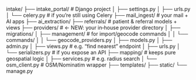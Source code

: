intake/
├── intake_portal/              # Django project
│   ├── settings.py
│   ├── urls.py
│   └── celery.py               # if you’re still using Celery
├── mail_ingest/                # your mail + AI apps
├── ai_extraction/
├── referrals/                  # patient & referral models + views
├── providers/                  # ← NEW: your in‑house provider directory
│   ├── migrations/
│   ├── management/             # for import/geocode commands
│   │   └── commands/
│   │       └── geocode_providers.py
│   ├── models.py
│   ├── admin.py
│   ├── views.py                # e.g. “find nearest” endpoint
│   ├── urls.py
│   └── serializers.py          # if you expose an API
├── mapping/                    # keeps pure geospatial logic
│   ├── services.py             # e.g. radius search
│   └── osm_client.py           # OSM/Nominatim wrapper
├── templates/
├── static/
└── manage.py
